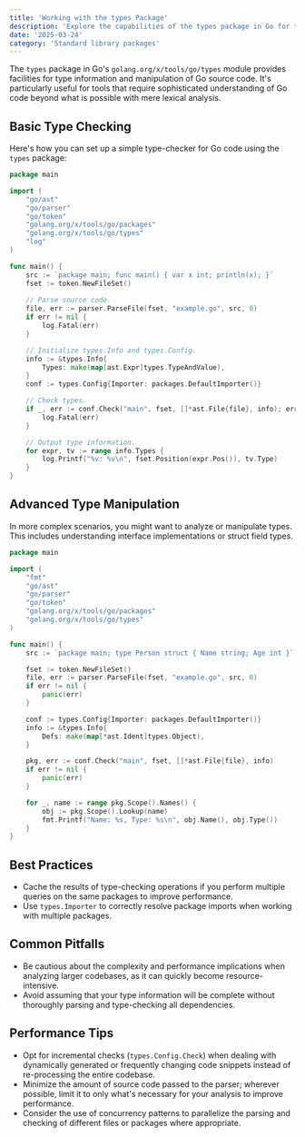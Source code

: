 ```yaml
---
title: 'Working with the types Package'
description: 'Explore the capabilities of the types package in Go for type checking and manipulation'
date: '2025-03-24'
category: 'Standard library packages'
---
```


The `types` package in Go's `golang.org/x/tools/go/types` module provides facilities for type information and manipulation of Go source code. It's particularly useful for tools that require sophisticated understanding of Go code beyond what is possible with mere lexical analysis.

## Basic Type Checking

Here's how you can set up a simple type-checker for Go code using the `types` package:

```go
package main

import (
	"go/ast"
	"go/parser"
	"go/token"
	"golang.org/x/tools/go/packages"
	"golang.org/x/tools/go/types"
	"log"
)

func main() {
	src := `package main; func main() { var x int; println(x); }`
	fset := token.NewFileSet()
	
	// Parse source code.
	file, err := parser.ParseFile(fset, "example.go", src, 0)
	if err != nil {
		log.Fatal(err)
	}

	// Initialize types.Info and types.Config.
	info := &types.Info{
		Types: make(map[ast.Expr]types.TypeAndValue),
	}
	conf := types.Config{Importer: packages.DefaultImporter()}

	// Check types.
	if _, err := conf.Check("main", fset, []*ast.File{file}, info); err != nil {
		log.Fatal(err)
	}

	// Output type information.
	for expr, tv := range info.Types {
		log.Printf("%v: %v\n", fset.Position(expr.Pos()), tv.Type)
	}
}
```

## Advanced Type Manipulation

In more complex scenarios, you might want to analyze or manipulate types. This includes understanding interface implementations or struct field types.

```go
package main

import (
	"fmt"
	"go/ast"
	"go/parser"
	"go/token"
	"golang.org/x/tools/go/packages"
	"golang.org/x/tools/go/types"
)

func main() {
	src := `package main; type Person struct { Name string; Age int }`

	fset := token.NewFileSet()
	file, err := parser.ParseFile(fset, "example.go", src, 0)
	if err != nil {
		panic(err)
	}

	conf := types.Config{Importer: packages.DefaultImporter()}
	info := &types.Info{
		Defs: make(map[*ast.Ident]types.Object),
	}

	pkg, err := conf.Check("main", fset, []*ast.File{file}, info)
	if err != nil {
		panic(err)
	}

	for _, name := range pkg.Scope().Names() {
		obj := pkg.Scope().Lookup(name)
		fmt.Printf("Name: %s, Type: %s\n", obj.Name(), obj.Type())
	}
}
```

## Best Practices

- Cache the results of type-checking operations if you perform multiple queries on the same packages to improve performance.
- Use `types.Importer` to correctly resolve package imports when working with multiple packages.

## Common Pitfalls

- Be cautious about the complexity and performance implications when analyzing larger codebases, as it can quickly become resource-intensive.
- Avoid assuming that your type information will be complete without thoroughly parsing and type-checking all dependencies.

## Performance Tips

- Opt for incremental checks (`types.Config.Check`) when dealing with dynamically generated or frequently changing code snippets instead of re-processing the entire codebase.
- Minimize the amount of source code passed to the parser; wherever possible, limit it to only what's necessary for your analysis to improve performance.
- Consider the use of concurrency patterns to parallelize the parsing and checking of different files or packages where appropriate.